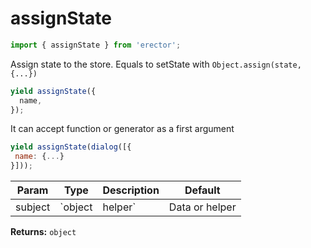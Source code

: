 assignState
==
```js
import { assignState } from 'erector';
```

Assign state to the store. Equals to
setState with `Object.assign(state, {...})`
```js
yield assignState({
  name,
});
```
It can accept function or generator as a first argument
```js
yield assignState(dialog([{
 name: {...}
}]));
```

| Param  | Type                | Description  | Default   |
| ------ | ------------------- | ------------ | --------- |
| subject | `object|helper` | Data or helper | 


__Returns:__ `object` 


